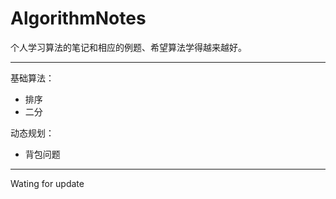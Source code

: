 # AlgorithmNotes
个人学习算法的笔记和相应的例题、希望算法学得越来越好。

***

基础算法：

* 排序
* 二分

动态规划：

* 背包问题

***

Wating for update
